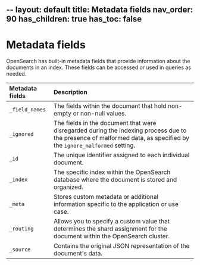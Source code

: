 --
layout: default
title: Metadata fields
nav_order: 90
has_children: true
has_toc: false
---

# Metadata fields

OpenSearch has built-in metadata fields that provide information about the documents in an index. These fields can be accessed or used in queries as needed.

Metadata fields | Description
:--- | :---
`_field_names` | The fields within the document that hold non-empty or non-null values.   
`_ignored` | The fields in the document that were disregarded during the indexing process due to the presence of malformed data, as specified by the `ignore_malformed` setting.
`_id` |  The unique identifier assigned to each individual document. 
`_index` | The specific index within the OpenSearch database where the document is stored and organized.
`_meta` | Stores custom metadata or additional information specific to the application or use case.
`_routing` | Allows you to specify a custom value that determines the shard assignment for the document within the OpenSearch cluster.
`_source` | Contains the original JSON representation of the document's data.
